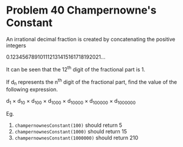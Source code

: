 # Problem 40 Champernowne's Constant

An irrational decimal fraction is created by concatenating the positive integers


0.123456789101112131415161718192021...

It can be seen that the 12<sup>th</sup> digit of the fractional part is 1.

If d<sub>n</sub> represents the n<sup>th</sup> digit of the fractional part, find the value of the following expression.

d<sub>1</sub> × d<sub>10</sub> × d<sub>100</sub> × d<sub>1000</sub> × d<sub>10000</sub> × d<sub>100000</sub> × d<sub>1000000</sub>

Eg.

1. ```champernownesConstant(100)``` should return 5
2. ```champernownesConstant(1000)``` should return 15
3. ```champernownesConstant(1000000)``` should return 210
